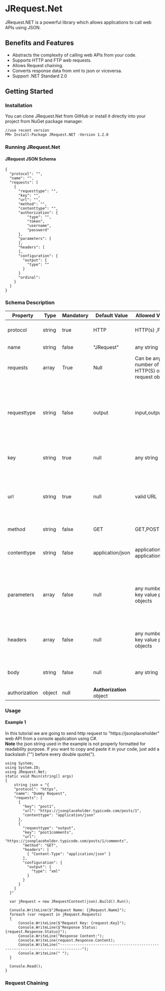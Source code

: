 # JRequest.Net
JRequest.NET is a powerful library which allows applications to call web APIs using JSON.
## Benefits and Features
* Abstracts the complexity of calling web APIs from your code.
* Supports HTTP and FTP web requests.
* Allows Request chaining.
* Converts response data from xml to json or viceversa.
* Support .NET Standard 2.0

## Getting Started

### Installation
You can clone JRequest.Net from GitHub or install it directly into your project from NuGet package manager.
```
//use recent version
PM> Install-Package JRequest.NET -Version 1.2.0
```
### Running JRequest.Net
#### JRequest JSON Schema
```
{
  "protocol": "",
  "name": "",
  "requests": [
    {
      "requesttype": "",
      "key": "",
      "url": "",
      "method": "",
      "contenttype": "",
      "authorization": {
          "type": "",
          "token",
          "username",
          "password"
      },
      "parameters": [
      ],
      "headers": [
      ],
      "configuration": {
        "output": {
          "type": ""
        }
      }
      "ordinal": 
    }
  ]
}
```
### Schema Description
| Property | Type | Mandatory |	Default Value |	Allowed Values | Description |
| -------- | ---- | --------- | ------------- | ----------------- | -------- |
| protocol |	string |	true |	HTTP |	HTTP(s) ,FTP | The type of protocol that is used in the internet.
| name | string |	false | "JRequest" | any string | The name of the root JRequest object.
| requests | array |	True |	Null | Can be any number of HTTP(S) or FTP request objects. | Collection of request objects.
| requesttype | string | false | output | input,output | **input:** The response data will be saved in the global storage and the values can be used by other requests. **output:** The response data will not be saved in the global storage and used by other requests.
| key | string | true | null | any string | Used to uniquely identify a request. Duplicate keys are not allowed.
| url | string | true | null | valid URL | A reference to a web resource. Parameter values can be included in the URL, however it is recommended to use the parameters property to add parameter values.
| method | string | false | GET | GET,POST | Methods used to send the request to a server.
| contenttype | string | false | application/json | application/json, application/xml | Indicates the media type of the resource. Content type can also be specified inside the header.
| parameters | array | false | null | any number of key value paired objects | As an alternative of adding parameters in the url, it's recommended to add parameters in the parameters array in the format of {"key", "value"} pairs.
| headers | array | false | null | any number of key value paired objects | Allows the request to send additional information to the server. Example: {"Authorization": "basic aGVsbG8gd29ybGQ="}
| body | string | false | null | any string | Used to send data to the server when request method is POST
| authorization | object | null | **Authorization** object | 

### Usage
#### Example 1
In this tutorial we are going to send http request to "https://jsonplaceholder" web API from a console application using C#.  
**Note** the json string used in the example is not properly formatted for readability purpose. If you want to copy and paste it in your code, just add a backslash ("\") before every double quote(").
```
using System;
using System.IO;
using JRequest.Net;
static void Main(string[] args)
{
    string json = "{
    "protocol": "https",
    "name": "Dummy Request",
    "requests": [
      {
        "key": "post1",
        "url": "https://jsonplaceholder.typicode.com/posts/1",
        "contenttype": "application/json"
      },
      {
        "requesttype": "output",
        "key": "post1comments",
        "url": "https://jsonplaceholder.typicode.com/posts/1/comments",
        "method": "GET",
        "headers": [
          { "Content-Type": "application/json" }
        ],
        "configuration": {
          "output": {
            "type": "xml"
          }
        }
      }
    ]
  }"

  var jRequest = new JRequestContext(json).Build().Run();

  Console.WriteLine($"JRequest Name: {jRequest.Name}");
  foreach (var request in jRequest.Requests)
  {
      Console.WriteLine($"Request Key: {request.Key}");
      Console.WriteLine($"Response Status: {request.Response.Status}");
      Console.WriteLine("Response Content:");
      Console.WriteLine(request.Response.Content);
      Console.WriteLine("--------------------------------------------------------------------------------");
      Console.WriteLine(" ");
  }

  Console.Read();
}

```

### Request Chaining
